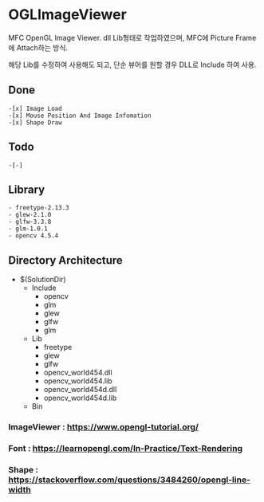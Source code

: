 # OGLImageViewer
 MFC OpenGL Image Viewer. dll Lib형태로 작업하였으며, MFC에 Picture Frame에 Attach하는 방식.

 해당 Lib를 수정하여 사용해도 되고, 단순 뷰어를 원할 경우 DLL로 Include 하여 사용.

## Done
	-[x] Image Load
	-[x] Mouse Position And Image Infomation
	-[x] Shape Draw

## Todo
	-[-]

## Library
	- freetype-2.13.3
	- glew-2.1.0
	- glfw-3.3.8
	- glm-1.0.1
	- opencv 4.5.4

## Directory Architecture
- $(SolutionDir)
	- Include
		- opencv
		- glm
		- glew
		- glfw
		- glm
  	-  Lib
		- freetype
		- glew
		- glfw
		- opencv_world454.dll
		- opencv_world454.lib
		- opencv_world454d.dll
		- opencv_world454d.lib
  - Bin

### ImageViewer : https://www.opengl-tutorial.org/
### Font :  https://learnopengl.com/In-Practice/Text-Rendering
### Shape :  https://stackoverflow.com/questions/3484260/opengl-line-width